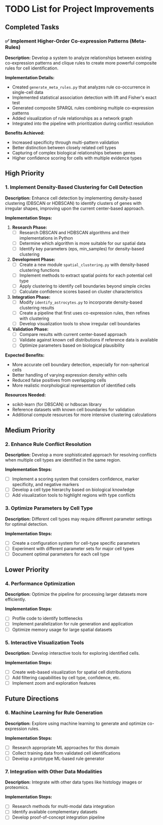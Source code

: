 # TODO List for Project Improvements

## Completed Tasks

### ✅ Implement Higher-Order Co-expression Patterns (Meta-Rules)

**Description:** Develop a system to analyze relationships between existing co-expression patterns and clique rules to create more powerful composite rules for cell identification.

**Implementation Details:**
- Created `generate_meta_rules.py` that analyzes rule co-occurrence in single-cell data
- Implemented statistical association detection with lift and Fisher's exact test
- Generated composite SPARQL rules combining multiple co-expression patterns
- Added visualization of rule relationships as a network graph
- Integrated into the pipeline with prioritization during conflict resolution

**Benefits Achieved:**
- Increased specificity through multi-pattern validation
- Better distinction between closely related cell types
- Capturing of complex biological relationships between genes
- Higher confidence scoring for cells with multiple evidence types

## High Priority

### 1. Implement Density-Based Clustering for Cell Detection

**Description:** Enhance cell detection by implementing density-based clustering (DBSCAN or HDBSCAN) to identify clusters of genes with irregular shapes, improving upon the current center-based approach.

**Implementation Steps:**

1. **Research Phase:**
   - [ ] Research DBSCAN and HDBSCAN algorithms and their implementations in Python
   - [ ] Determine which algorithm is more suitable for our spatial data
   - [ ] Identify key parameters (eps, min_samples) for density-based clustering

2. **Development Phase:**
   - [ ] Create a new module `spatial_clustering.py` with density-based clustering functions
   - [ ] Implement methods to extract spatial points for each potential cell type
   - [ ] Apply clustering to identify cell boundaries beyond simple circles
   - [ ] Calculate confidence scores based on cluster characteristics

3. **Integration Phase:**
   - [ ] Modify `identify_astrocytes.py` to incorporate density-based clustering results
   - [ ] Create a pipeline that first uses co-expression rules, then refines with clustering
   - [ ] Develop visualization tools to show irregular cell boundaries

4. **Validation Phase:**
   - [ ] Compare results with current center-based approach
   - [ ] Validate against known cell distributions if reference data is available
   - [ ] Optimize parameters based on biological plausibility

**Expected Benefits:**
- More accurate cell boundary detection, especially for non-spherical cells
- Better handling of varying expression density within cells
- Reduced false positives from overlapping cells
- More realistic morphological representation of identified cells

**Resources Needed:**
- scikit-learn (for DBSCAN) or hdbscan library
- Reference datasets with known cell boundaries for validation
- Additional compute resources for more intensive clustering calculations

## Medium Priority

### 2. Enhance Rule Conflict Resolution

**Description:** Develop a more sophisticated approach for resolving conflicts when multiple cell types are identified in the same region.

**Implementation Steps:**
- [ ] Implement a scoring system that considers confidence, marker specificity, and negative markers
- [ ] Develop a cell type hierarchy based on biological knowledge
- [ ] Add visualization tools to highlight regions with type conflicts

### 3. Optimize Parameters by Cell Type

**Description:** Different cell types may require different parameter settings for optimal detection.

**Implementation Steps:**
- [ ] Create a configuration system for cell-type specific parameters
- [ ] Experiment with different parameter sets for major cell types
- [ ] Document optimal parameters for each cell type

## Lower Priority

### 4. Performance Optimization

**Description:** Optimize the pipeline for processing larger datasets more efficiently.

**Implementation Steps:**
- [ ] Profile code to identify bottlenecks
- [ ] Implement parallelization for rule generation and application
- [ ] Optimize memory usage for large spatial datasets

### 5. Interactive Visualization Tools

**Description:** Develop interactive tools for exploring identified cells.

**Implementation Steps:**
- [ ] Create web-based visualization for spatial cell distributions
- [ ] Add filtering capabilities by cell type, confidence, etc.
- [ ] Implement zoom and exploration features

## Future Directions

### 6. Machine Learning for Rule Generation

**Description:** Explore using machine learning to generate and optimize co-expression rules.

**Implementation Steps:**
- [ ] Research appropriate ML approaches for this domain
- [ ] Collect training data from validated cell identifications
- [ ] Develop a prototype ML-based rule generator

### 7. Integration with Other Data Modalities

**Description:** Integrate with other data types like histology images or proteomics.

**Implementation Steps:**
- [ ] Research methods for multi-modal data integration
- [ ] Identify available complementary datasets
- [ ] Develop proof-of-concept integration pipeline 